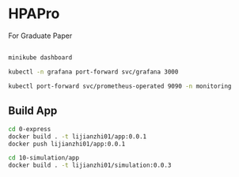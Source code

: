 # HPAPro
For Graduate Paper


## 
```bash
minikube dashboard 

kubectl -n grafana port-forward svc/grafana 3000

kubectl port-forward svc/prometheus-operated 9090 -n monitoring
```

## Build App
```bash
cd 0-express
docker build . -t lijianzhi01/app:0.0.1
docker push lijianzhi01/app:0.0.1

cd 10-simulation/app
docker build . -t lijianzhi01/simulation:0.0.3
```

